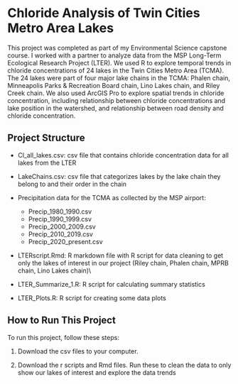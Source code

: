# Chloride Analysis of Twin Cities Metro Area Lakes

This project was completed as part of my Environmental Science capstone course. I worked with a partner to analyze data from the MSP Long-Term Ecological Research Project (LTER). We used R to explore temporal trends in chloride concentrations of 24 lakes in the Twin Cities Metro Area (TCMA). The 24 lakes were part of four major lake chains in the TCMA: Phalen chain, Minneapolis Parks & Recreation Board chain, Lino Lakes chain, and Riley Creek chain. We also used ArcGIS Pro to explore spatial trends in chloride concentration, including relationship between chloride concentrations and lake position in the watershed, and relationship between road density and chloride concentration. 

## Project Structure
- Cl_all_lakes.csv: csv file that contains chloride concentration data for all lakes from the LTER

- LakeChains.csv: csv file that categorizes lakes by the lake chain they belong to and their order in the chain

- Precipitation data for the TCMA as collected by the MSP airport:
    -	Precip_1980_1990.csv
    -	Precip_1990_1999.csv
    -	Precip_2000_2009.csv
    -	Precip_2010_2019.csv
    -	Precip_2020_present.csv

- LTERscript.Rmd: R markdown file with R script for data cleaning to get only the lakes of interest in our project (Riley chain, Phalen chain, MPRB chain, Lino Lakes chain)\

- LTER_Summarize_1.R: R script for calculating summary statistics

- LTER_Plots.R: R script for creating some data plots


## How to Run This Project

To run this project, follow these steps:
1. Download the csv files to your computer.

2. Download the r scripts and Rmd files. Run these to clean the data to only show our lakes of interest and explore the data trends
